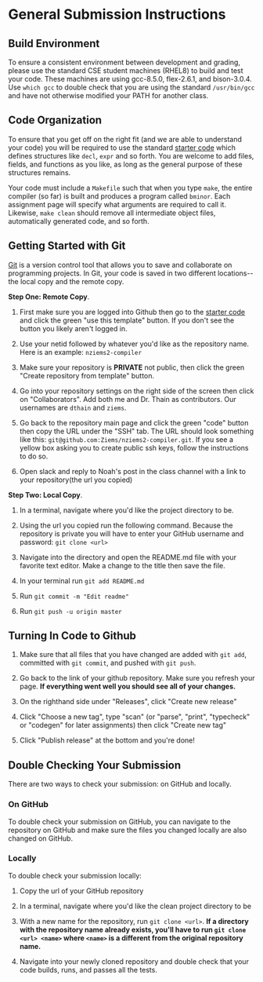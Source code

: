 # General Submission Instructions

## Build Environment

To ensure a consistent environment between development and grading,
please use the standard CSE student machines (RHEL8) to build and test your code.
These machines are using gcc-8.5.0, flex-2.6.1, and bison-3.0.4.
Use `which gcc` to double check that you are using the standard `/usr/bin/gcc`
and have not otherwise modified your PATH for another class.

## Code Organization

To ensure that you get off on the right fit (and we are able to understand your code)
you will be required to use the standard [starter code](http://github.com/dthain/compilerbook-starter-code)
which defines structures like `decl`, `expr` and so forth.  You are welcome to add files,
fields, and functions as you like, as long as the general purpose of these structures remains.

Your code must include a `Makefile` such that when you type `make`, the entire compiler (so far)
is built and produces a program called `bminor`. Each assignment page will specify what arguments are required to call it.
Likewise, `make clean` should remove all intermediate object files, automatically generated code, and so forth.

## Getting Started with Git

[Git](https://git-scm.com/) is a version control tool that allows you to save and collaborate on programming projects. In Git, your code is saved in two different locations--the local copy and the remote copy.

**Step One: Remote Copy**. 
1) First make sure you are logged into Github then go to the [starter code](http://github.com/dthain/compilerbook-starter-code) and click the green "use this template" button. If you don't see the button you likely aren't logged in.

2) Use your netid followed by whatever you'd like as the repository name. Here is an example: `nziems2-compiler`

3) Make sure your repository is **PRIVATE** not public, then click the green "Create repository from template" button.

5) Go into your repository settings on the right side of the screen then click on "Collaborators". Add both me and Dr. Thain as contributors. Our usernames are `dthain` and `ziems`.

7) Go back to the repository main page and click the green "code" button then copy the URL under the "SSH" tab. The URL should look something like this:
`git@github.com:Ziems/nziems2-compiler.git`. If you see a yellow box asking you to create public ssh keys, follow the instructions to do so.

6) Open slack and reply to Noah's post in the class channel with a link to your repository(the url you copied)


**Step Two: Local Copy**.
1) In a terminal, navigate where you'd like the project directory to be.

2) Using the url you copied run the following command. Because the repository is private you will have to enter your GitHub username and password:
`git clone <url>`

3) Navigate into the directory and open the README.md file with your favorite text editor. Make a change to the title then save the file.

4) In your terminal run `git add README.md`

5) Run `git commit -m "Edit readme"`

6) Run `git push -u origin master` 

## Turning In Code to Github

1) Make sure that all files that you have changed are added with `git add`, committed with `git commit`, and pushed with `git push`.

2) Go back to the link of your github repository. Make sure you refresh your page. **If everything went well you should see all of your changes.**

3) On the righthand side under "Releases", click "Create new release"

3) Click "Choose a new tag", type "scan" (or "parse", "print", "typecheck" or "codegen" for later assignments) then click "Create new tag"

4) Click "Publish release" at the bottom and you're done!

## Double Checking Your Submission

There are two ways to check your submission: on GitHub and locally.

### On GitHub
To double check your submission on GitHub, you can navigate to the repository on GitHub and make sure the files you changed locally are also changed on GitHub.

### Locally
To double check your submission locally:

1) Copy the url of your GitHub repository

2) In a terminal, navigate where you'd like the clean project directory to be

3) With a new name for the repository, run `git clone <url>`. **If a directory with the repository name already exists, you'll have to run `git clone <url> <name>` where `<name>` is a different from the original repository name.**

4) Navigate into your newly cloned repository and double check that your code builds, runs, and passes all the tests.
